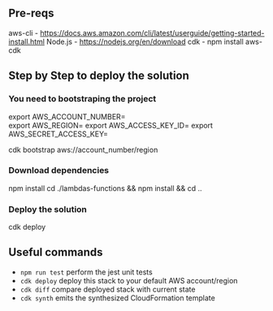 ## Pre-reqs
aws-cli - https://docs.aws.amazon.com/cli/latest/userguide/getting-started-install.html
Node.js - https://nodejs.org/en/download
cdk - npm install aws-cdk

## Step by Step to deploy the solution

### You need to bootstraping the project
export AWS_ACCOUNT_NUMBER=  
export AWS_REGION= 
export AWS_ACCESS_KEY_ID=
export AWS_SECRET_ACCESS_KEY=  

cdk bootstrap aws://account_number/region

### Download dependencies
npm install 
cd ./lambdas-functions && npm install && cd ..

### Deploy the solution
cdk deploy

## Useful commands
* `npm run test`         perform the jest unit tests
* `cdk deploy`           deploy this stack to your default AWS account/region
* `cdk diff`             compare deployed stack with current state
* `cdk synth`            emits the synthesized CloudFormation template


